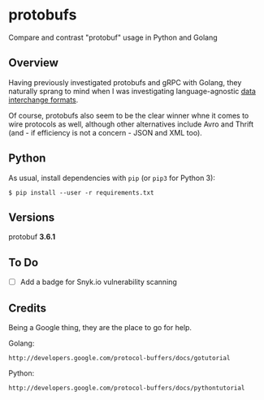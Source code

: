 # protobufs

Compare and contrast "protobuf" usage in Python and Golang

## Overview

Having previously investigated protobufs and gRPC with Golang, they
naturally sprang to mind when I was investigating language-agnostic
[data interchange formats](https://github.com/mramshaw/Pickles#to-do).

Of course, protobufs also seem to be the clear winner whne it comes
to wire protocols as well, although other alternatives include Avro
and Thrift (and - if efficiency is not a concern - JSON and XML too).

## Python

As usual, install dependencies with `pip` (or `pip3` for Python 3):

    $ pip install --user -r requirements.txt

## Versions

protobuf __3.6.1__

## To Do

- [ ] Add a badge for Snyk.io vulnerability scanning

## Credits

Being a Google thing, they are the place to go for help.

Golang:

    http://developers.google.com/protocol-buffers/docs/gotutorial

Python:

    http://developers.google.com/protocol-buffers/docs/pythontutorial
